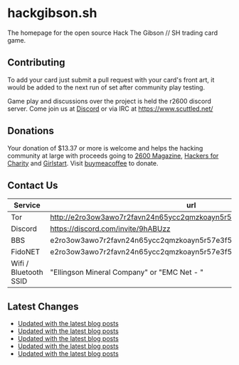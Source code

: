 # hackgibson.sh
The homepage for the open source Hack The Gibson // SH trading card game.


## Contributing

To add your card just submit a pull request with your card's front art, it would be added to the next run of set after community play testing.

Game play and discussions over the project is held the r2600 discord server. Come join us at [Discord](https://discord.com/invite/9hABUzz) or via IRC at https://www.scuttled.net/


## Donations

Your donation of $13.37 or more is welcome and helps the hacking community at large with proceeds going to [2600 Magazine](https://2600.com/), [Hackers for Charity](https://hackersforcharity.org) and [Girlstart](https://girlstart.org).  Visit [buymeacoffee](https://www.buymeacoffee.com/hackgibson.sh) to donate.


## Contact Us

Service | url
-|-
Tor | http://e2ro3ow3awo7r2favn24n65ycc2qmzkoayn5r57e3f56nvjwdcgg32ad.onion
Discord | https://discord.com/invite/9hABUzz
BBS | e2ro3ow3awo7r2favn24n65ycc2qmzkoayn5r57e3f56nvjwdcgg32ad.onion:23
FidoNET | e2ro3ow3awo7r2favn24n65ycc2qmzkoayn5r57e3f56nvjwdcgg32ad.onion:24554
Wifi / Bluetooth SSID | "Ellingson Mineral Company" or "EMC Net - <fidonet address>"

## Latest Changes
<!-- BLOG-POST-LIST:START -->
- [Updated with the latest blog posts](https://github.com/DFW2600/hackgibson.sh/commit/ded0b52ba65a2f65807ccffa3b067b78126bfb35)
- [Updated with the latest blog posts](https://github.com/DFW2600/hackgibson.sh/commit/84c7a546d688cac855285d40e3fbb9cc4d80ea8d)
- [Updated with the latest blog posts](https://github.com/DFW2600/hackgibson.sh/commit/187ef72667760b753ab42f6cb2c8c2bde7d6cbce)
- [Updated with the latest blog posts](https://github.com/DFW2600/hackgibson.sh/commit/4f931a1b62d8d67294653eacaeb1d16acda99ab5)
- [Updated with the latest blog posts](https://github.com/DFW2600/hackgibson.sh/commit/13a29f9224308788079913cf00accdaece29a9d7)
<!-- BLOG-POST-LIST:END -->

